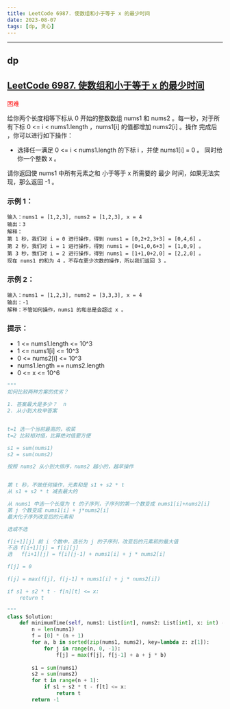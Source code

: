 ```yaml
---
title: LeetCode 6987. 使数组和小于等于 x 的最少时间
date: 2023-08-07
tags: [dp, 贪心]
---
```


---
## dp

## [LeetCode 6987. 使数组和小于等于 x 的最少时间](https://leetcode.cn/problems/minimum-time-to-make-array-sum-at-most-x/)

<font color=red>困难</font>

给你两个长度相等下标从 0 开始的整数数组 nums1 和 nums2 。每一秒，对于所有下标 0 <= i < nums1.length ，nums1[i] 的值都增加 nums2[i] 。操作 完成后 ，你可以进行如下操作：

+ 选择任一满足 0 <= i < nums1.length 的下标 i ，并使 nums1[i] = 0 。
同时给你一个整数 x 。

请你返回使 nums1 中所有元素之和 小于等于 x 所需要的 最少 时间，如果无法实现，那么返回 -1 。

### 示例 1：
```
输入：nums1 = [1,2,3], nums2 = [1,2,3], x = 4
输出：3
解释：
第 1 秒，我们对 i = 0 进行操作，得到 nums1 = [0,2+2,3+3] = [0,4,6] 。
第 2 秒，我们对 i = 1 进行操作，得到 nums1 = [0+1,0,6+3] = [1,0,9] 。
第 3 秒，我们对 i = 2 进行操作，得到 nums1 = [1+1,0+2,0] = [2,2,0] 。
现在 nums1 的和为 4 。不存在更少次数的操作，所以我们返回 3 。
```

### 示例 2：
```
输入：nums1 = [1,2,3], nums2 = [3,3,3], x = 4
输出：-1
解释：不管如何操作，nums1 的和总是会超过 x 。
```

### 提示：
+ 1 <= nums1.length <= 10^3
+ 1 <= nums1[i] <= 10^3
+ 0 <= nums2[i] <= 10^3
+ nums1.length == nums2.length
+ 0 <= x <= 10^6

```python
"""
如何比较两种方案的优劣？

1. 答案最大是多少？  n
2. 从小到大枚举答案


t=1 选一个当前最高的，收菜
t=2 比较相对值，比算绝对值要方便

s1 = sum(nums1)
s2 = sum(nums2)

按照 nums2 从小到大排序，nums2 越小的，越早操作


第 t 秒，不做任何操作，元素和是 s1 + s2 * t
从 s1 + s2 * t 减去最大的

从 nums1 中选一个长度为 t 的子序列，子序列的第一个数变成 nums1[i]+nums2[i]
第 j 个数变成 nums1[i] + j*nums2[i]
最大化子序列改变后的元素和

选或不选

f[i+1][j] 前 i 个数中，选长为 j 的子序列，改变后的元素和的最大值
不选 f[i+1][j] = f[i][j]
选   f[i+1][j] = f[i][j-1] + nums1[i] + j * nums2[i]

f[j] = 0

f[j] = max(f[j], f[j-1] + nums1[i] + j * nums2[i])

if s1 + s2 * t - f[n][t] <= x:
    return t

"""
class Solution:
    def minimumTime(self, nums1: List[int], nums2: List[int], x: int) -> int:
        n = len(nums1)
        f = [0] * (n + 1)
        for a, b in sorted(zip(nums1, nums2), key=lambda z: z[1]):
            for j in range(n, 0, -1):
                f[j] = max(f[j], f[j-1] + a + j * b)
        
        s1 = sum(nums1)
        s2 = sum(nums2)
        for t in range(n + 1):
            if s1 + s2 * t - f[t] <= x:
                return t
        return -1

```